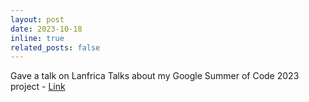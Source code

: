 ```yaml
---
layout: post
date: 2023-10-18
inline: true
related_posts: false
---
```


Gave a talk on Lanfrica Talks about my Google Summer of Code 2023 project - [Link](https://x.com/lanfrica/status/1714443283949363509)
